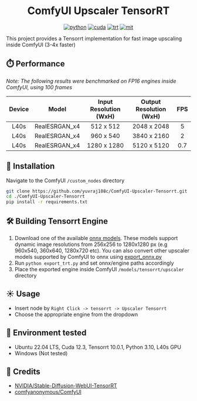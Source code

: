 <div align="center">

# ComfyUI Upscaler TensorRT

[![python](https://img.shields.io/badge/python-3.10.12-green)](https://www.python.org/downloads/release/python-31012/)
[![cuda](https://img.shields.io/badge/cuda-12.3-green)](https://developer.nvidia.com/cuda-downloads)
[![trt](https://img.shields.io/badge/TRT-10.0-green)](https://developer.nvidia.com/tensorrt)
[![mit](https://img.shields.io/badge/license-MIT-blue)](LICENSE)

</div>

This project provides a Tensorrt implementation for fast image upscaling inside ComfyUI (3-4x faster)

## ⏱️ Performance

_Note: The following results were benchmarked on FP16 engines inside ComfyUI, using 100 frames_

| Device |     Model     | Input Resolution (WxH) | Output Resolution (WxH) | FPS |
| :----: | :-----------: | :--------------------: | :---------------------: | :-: |
|  L40s  | RealESRGAN_x4 |       512 x 512        |       2048 x 2048       |  5  |
|  L40s  | RealESRGAN_x4 |       960 x 540        |       3840 x 2160       |  2  |
|  L40s  | RealESRGAN_x4 |      1280 x 1280       |       5120 x 5120       | 0.7 |

## 🚀 Installation

Navigate to the ComfyUI `/custom_nodes` directory

```bash
git clone https://github.com/yuvraj108c/ComfyUI-Upscaler-Tensorrt.git
cd ./ComfyUI-Upscaler-Tensorrt
pip install -r requirements.txt
```

## 🛠️ Building Tensorrt Engine

1. Download one of the available [onnx models](https://huggingface.co/yuvraj108c/ComfyUI-Upscaler-Onnx/tree/main). These models support dynamic image resolutions from 256x256 to 1280x1280 px (e.g 960x540, 360x640, 1280x720 etc). You can also convert other upscaler models supported by ComfyUI to onnx using [export_onnx.py](export_onnx.py)
2. Run `python export_trt.py` and set onnx/engine paths accordingly
3. Place the exported engine inside ComfyUI `/models/tensorrt/upscaler` directory

## ☀️ Usage

- Insert node by `Right Click -> tensorrt -> Upscaler Tensorrt`
- Choose the appropriate engine from the dropdown

## 🤖 Environment tested

- Ubuntu 22.04 LTS, Cuda 12.3, Tensorrt 10.0.1, Python 3.10, L40s GPU
- Windows (Not tested)

## 👏 Credits

- [NVIDIA/Stable-Diffusion-WebUI-TensorRT](https://github.com/NVIDIA/Stable-Diffusion-WebUI-TensorRT)
- [comfyanonymous/ComfyUI](https://github.com/comfyanonymous/ComfyUI)

